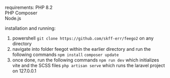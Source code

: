 requirements:
PHP 8.2  
PHP Composer  
Node.js  

installation and running:

1. powershell
   `git clone https://github.com/skff-err/feego2`
   on any directory
2. navigate into folder feegot within the earlier directory and run the following commands
   `npm install`
   `composer update`
3. once done, run the following commands
   `npm run dev` which initializes vite and the SCSS files
   `php artisan serve` which runs the laravel project on 127.0.0.1
